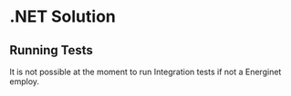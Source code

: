 # .NET Solution

## Running Tests
It is not possible at the moment to run Integration tests if not a Energinet employ.